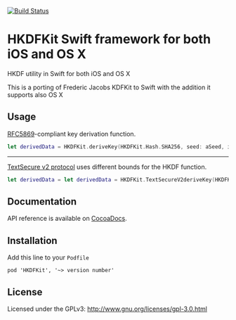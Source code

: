 [![Build Status](https://travis-ci.org/silenteh/HKDFKit.svg?branch=master)](https://travis-ci.org/silenteh/HKDFKit)


HKDFKit Swift framework for both iOS and OS X
=======

HKDF utility in Swift for both iOS and OS X

This is a porting of Frederic Jacobs KDFKit to Swift with the addition it supports also OS X

## Usage

[RFC5869](http://tools.ietf.org/html/rfc5869)-compliant key derivation function.

```Swift
let derivedData = HKDFKit.deriveKey(HKDFKit.Hash.SHA256, seed: aSeed, info: anInfo, salt: aSalt, outputSize: anOutputSize)
```
---

[TextSecure v2 protocol](https://github.com/WhisperSystems/TextSecure/wiki/ProtocolV2) uses different bounds for the HKDF function.

```Swift
let derivedData = let derivedData = HKDFKit.TextSecureV2deriveKey(HKDFKit.Hash.SHA256, seed: aSeed, info: anInfo, salt: aSalt, outputSize: anOutputSize)
```

## Documentation

API reference is available on [CocoaDocs](http://cocoadocs.org/docsets/HKDFKit).
 
## Installation

Add this line to your `Podfile`

```
pod 'HKDFKit', '~> version number'
```

## License

Licensed under the GPLv3: http://www.gnu.org/licenses/gpl-3.0.html
